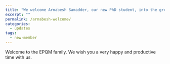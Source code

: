 ```yaml
---
title: "We welcome Arnabesh Samadder, our new PhD student, into the group."
excerpt: ""
permalink: /arnabesh-welcome/
categories:
  - updates
tags:
  - new-member
---
```



Welcome to the EPQM family. We wish you a very happy and productive time with us.
